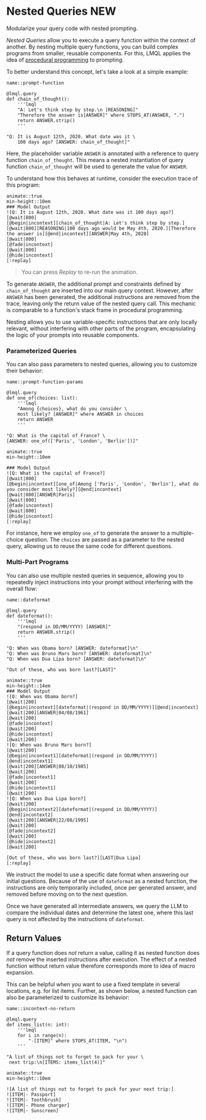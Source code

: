 # Nested Queries <span class="tag" data-tag-name="functions">NEW</span>

<div class="subtitle">Modularize your query code with nested prompting.</div>

*Nested Queries* allow you to execute a query function within the context of another. By nesting multiple query functions, you can build complex programs from smaller, reusable components. For this, LMQL applies the idea of [procedural programming](https://en.wikipedia.org/wiki/Procedural_programming) to prompting.

To better understand this concept, let's take a look at a simple example:

```{lmql}
name::prompt-function

@lmql.query
def chain_of_thought():
    '''lmql
    "A: Let's think step by step.\n [REASONING]"
    "Therefore the answer is[ANSWER]" where STOPS_AT(ANSWER, ".")
    return ANSWER.strip()
    '''

"Q: It is August 12th, 2020. What date was it \
    100 days ago? [ANSWER: chain_of_thought]"
```

Here, the placeholder variable `ANSWER` is annotated with a reference to query function `chain_of_thought`. This means a nested instantiation of query function `chain_of_thought` will be used to generate the value for `ANSWER`.

To understand how this behaves at runtime, consider the execution trace of this program:

```{promptdown}
animate::true
min-height::10em
### Model Output
![Q: It is August 12th, 2020. What date was it 100 days ago?]
[@wait|800]
[@begin|incontext][chain_of_thought|A: Let's think step by step.]
[@wait|800][REASONING|100 days ago would be May 4th, 2020.][Therefore the answer is][@end|incontext][ANSWER|May 4th, 2020]
[@wait|800]
[@fade|incontext]
[@wait|800]
[@hide|incontext]
[:replay]
```

> You can press *Replay* to re-run the animation.

To generate `ANSWER`, the additional prompt and constraints defined by `chain_of_thought` are inserted into our main query context. However, after `ANSWER` has been generated, the additional instructions are removed from the trace, leaving only the return value of the nested query call. This mechanic is comparable to a function's stack frame in procedural programming.

Nesting allows you to use variable-specific instructions that are only locally relevant, without interfering with other parts of the program, encapsulating the logic of your prompts into reusable components.

### Parameterized Queries

You can also pass parameters to nested queries, allowing you to customize their behavior:

```{lmql}
name::prompt-function-params

@lmql.query
def one_of(choices: list):
    '''lmql
    "Among {choices}, what do you consider \
    most likely? [ANSWER]" where ANSWER in choices
    return ANSWER
    '''

"Q: What is the capital of France? \
[ANSWER: one_of(['Paris', 'London', 'Berlin'])]"
```

```{promptdown}
animate::true
min-height::10em

### Model Output
![Q: What is the capital of France?]
[@wait|800]
[@begin|incontext][one_of|Among ['Paris', 'London', 'Berlin'], what do you consider most likely?][@end|incontext]
[@wait|800][ANSWER|Paris]
[@wait|800]
[@fade|incontext]
[@wait|800]
[@hide|incontext]
[:replay]
```

For instance, here we employ `one_of` to generate the answer to a multiple-choice question. The `choices` are passed as a parameter to the nested query, allowing us to reuse the same code for different questions.

### Multi-Part Programs

You can also use multiple nested queries in sequence, allowing you to repeatedly inject instructions into your prompt without interfering with the overall flow:

```{lmql}
name::dateformat

@lmql.query
def dateformat():
    '''lmql
    "(respond in DD/MM/YYYY) [ANSWER]"
    return ANSWER.strip()
    '''

"Q: When was Obama born? [ANSWER: dateformat]\n"
"Q: When was Bruno Mars born? [ANSWER: dateformat]\n"
"Q: When was Dua Lipa born? [ANSWER: dateformat]\n"

"Out of these, who was born last?[LAST]"
```

```{promptdown}
animate::true
min-height::14em
### Model Output
![Q: When was Obama born?]
[@wait|200]
[@begin|incontext][dateformat|(respond in DD/MM/YYYY)][@end|incontext]
[@wait|200][ANSWER|04/08/1961]
[@wait|200]
[@fade|incontext]
[@wait|200]
[@hide|incontext]
[@wait|200]
![Q: When was Bruno Mars born?]
[@wait|200]
[@begin|incontext1][dateformat|(respond in DD/MM/YYYY)][@end|incontext1]
[@wait|200][ANSWER|08/10/1985]
[@wait|200]
[@fade|incontext1]
[@wait|200]
[@hide|incontext1]
[@wait|200]
![Q: When was Dua Lipa born?]
[@wait|200]
[@begin|incontext2][dateformat|(respond in DD/MM/YYYY)][@end|incontext2]
[@wait|200][ANSWER|22/08/1995]
[@wait|200]
[@fade|incontext2]
[@wait|200]
[@hide|incontext2]
[@wait|200]

[Out of these, who was born last?][LAST|Dua Lipa]
[:replay]
```

We instruct the model to use a specific date format when answering our initial questions. Because of the use of `dateformat` as a nested function, the instructions are only temporarily included, once per generated answer, and removed before moving on to the next question.

Once we have generated all intermediate answers, we query the LLM to compare the individual dates and determine the latest one, where this last query is not affected by the instructions of `dateformat`.

## Return Values

If a query function does _not_ return a value, calling it as nested function does _not_ remove the inserted instructions after execution. The effect of a nested function without return value therefore corresponds more to idea of macro expansion.

This can be helpful when you want to use a fixed template in several locations, e.g. for list items. Further, as shown below, a nested function can also be parameterized to customize its behavior:

```{lmql}
name::incontext-no-return

@lmql.query
def items_list(n: int):
    '''lmql
    for i in range(n):
        "-[ITEM]" where STOPS_AT(ITEM, "\n")
    '''

"A list of things not to forget to pack for your \
 next trip:\n[ITEMS: items_list(4)]"
```

```{promptdown}
animate::true
min-height::10em

![A list of things not to forget to pack for your next trip:]
![ITEM|- Passport]
![ITEM|- Toothbrush]
![ITEM|- Phone charger]
![ITEM|- Sunscreen]
```